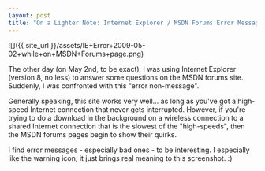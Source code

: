 ```yaml
---
layout: post
title: "On a Lighter Note: Internet Explorer / MSDN Forums Error Message"
---
```

![]({{ site_url }}/assets/IE+Error+2009-05-02+while+on+MSDN+Forums+page.png)  


The other day (on May 2nd, to be exact), I was using Internet Explorer (version 8, no less) to answer some questions on the MSDN forums site. Suddenly, I was confronted with this "error non-message".



Generally speaking, this site works very well... as long as you've got a high-speed Internet connection that never gets interrupted. However, if you're trying to do a download in the background on a wireless connection to a shared Internet connection that is the slowest of the "high-speeds", then the MSDN forums pages begin to show their quirks.



I find error messages - especially bad ones - to be interesting. I especially like the warning icon; it just brings real meaning to this screenshot. :)

